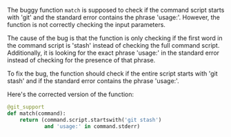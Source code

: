 The buggy function `match` is supposed to check if the command script starts with 'git' and the standard error contains the phrase 'usage:'. However, the function is not correctly checking the input parameters.

The cause of the bug is that the function is only checking if the first word in the command script is 'stash' instead of checking the full command script. Additionally, it is looking for the exact phrase 'usage:' in the standard error instead of checking for the presence of that phrase.

To fix the bug, the function should check if the entire script starts with 'git stash' and if the standard error contains the phrase 'usage:'.

Here's the corrected version of the function:

```python
@git_support
def match(command):
    return (command.script.startswith('git stash')
            and 'usage:' in command.stderr)
```